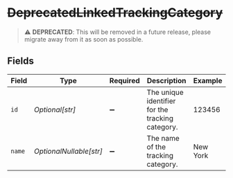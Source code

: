 # ~~DeprecatedLinkedTrackingCategory~~

> :warning: **DEPRECATED**: This will be removed in a future release, please migrate away from it as soon as possible.


## Fields

| Field                                            | Type                                             | Required                                         | Description                                      | Example                                          |
| ------------------------------------------------ | ------------------------------------------------ | ------------------------------------------------ | ------------------------------------------------ | ------------------------------------------------ |
| `id`                                             | *Optional[str]*                                  | :heavy_minus_sign:                               | The unique identifier for the tracking category. | 123456                                           |
| `name`                                           | *OptionalNullable[str]*                          | :heavy_minus_sign:                               | The name of the tracking category.               | New York                                         |